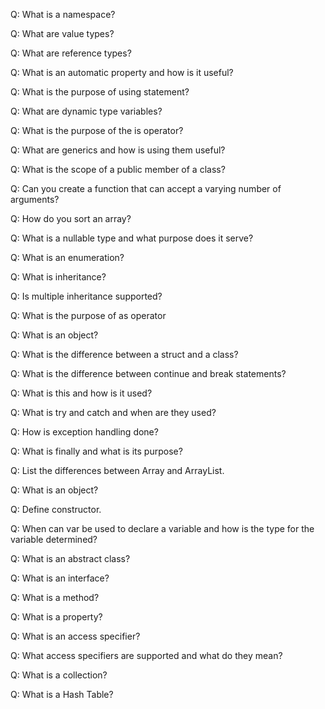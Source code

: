 Q: What is a namespace?



Q: What are value types?

Q: What are reference types?


Q: What is an automatic property and how is it useful?


Q: What is the purpose of using statement?


Q: What are dynamic type variables?


Q: What is the purpose of the is operator?


Q: What are generics and how is using them useful?


Q: What is the scope of a public member of a class?


Q: Can you create a function that can accept a varying number of arguments?


Q: How do you sort an array?


Q: What is a nullable type and what purpose does it serve?


Q: What is an enumeration?


Q: What is inheritance?


Q: Is multiple inheritance supported?


Q: What is the purpose of as operator


Q: What is an object?


Q: What is the difference between a struct and a class?


Q: What is the difference between continue and break statements?


Q: What is this and how is it used?


Q: What is try and catch and when are they used?


Q: How is exception handling done?


Q: What is finally and what is its purpose?


Q: List the differences between Array and ArrayList.


Q: What is an object?


Q: Define constructor.


Q: When can var be used to declare a variable and how is the type for the variable determined?


Q: What is an abstract class?


Q: What is an interface?


Q: What is a method?


Q: What is a property?


Q: What is an access specifier?


Q: What access specifiers are supported and what do they mean?


Q: What is a collection?


Q: What is a Hash Table?

